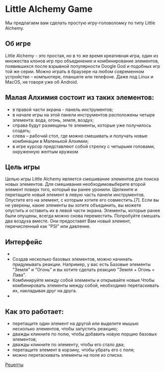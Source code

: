 # Little Alchemy Game

Мы предлагаем вам сделать простую игру-головоломку по типу  Little Alchemy.  

## Об игре
Little Alchemy - это простая, но в то же время креативная игра, один из множества клонов игр про объединение и комбинирование элементов, появившихся после взрывной популярности Doogle God и подобных игр той же серии. Можно играть в браузере на любом современном устройстве – компьютере, планшете или телефоне. Даже под Linux и MacOS, не говоря уже об Android.

## Малая Алхимия состоит из таких элементов:

- в правой части  экрана -  панель инструментов;
- в начале игры на этой панели инструментов расположены четыре элемента: вода, огонь, земля, воздух;
- справа будут размещены те элементы, которые уже получилось создать;
- слева – рабочий стол, где можно смешивать и получать новые комбинации в Маленькой Алхимии;
- в игре курсор представляют собой стрелку с четырьмя головами, окруженную желтым кружком

## Цель игры

Целью игры Little Alchemy является смешивание элементов для поиска новых элементов. Для смешивания необходимовыберите второй элемент поверх того, который вы ранее уронили. Щелкните и перетащите новый элемент в левую часть панели инструментов. Опустите его на элемент, с которым хотите его совместить.[7].
Если вы не уверены, какие элементы вы хотите объединить, вы можете опустить и оставить их в левой части экрана. Элементы, которые ранее были опущены, всегда можно снова переместить.
Попробуйте смешать два воздуха вместе. Они предоставят Вам новый элемент, перечисленный как "PSI" или давление.

## Интерфейс

-
- Создав несколько базовых элементов, можно начинать придумывать реакции. Например, у вас есть Базовые элементы "Земля" и "Огонь" и вы хотите сделать реакцию "Земля + Огонь = Лава".
- Комбинируйте между собой элементы и открывайте новыe.Чтобы комбинировать элементы между собой, необходимо перетаскивать их, накладывая друг на друга.
- 
## Как это работает:

- перетащите один элемент на другой или выделите мышью несколько элементов, чтобы запустить реакцию;
- дважды кликните по полю, чтобы добавить новую порцию базовых элементов;
- дважды кликните по элементу, чтобы его стало два;
- перетащите элемент в корзину, чтобы убрать его с поля;
- можно перетаскивать элементы на поле из списка.

[Рецепты](receipts.txt)

